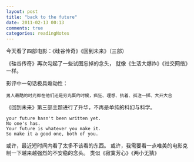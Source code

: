 ```yaml
---
layout: post
title: "back to the future"
date: 2011-02-13 00:13
comments: true
categories: readingNotes
---
```


今天看了四部电影：《硅谷传奇》《回到未来》（三部）

《硅谷传奇》再次勾起了一些试图忘掉的念头，
就像《生活大爆炸》《社交网络》一样。

影评中一句话极具煽动性：

	男人最酷的时光都在他们还是穷光蛋的时候，疯狂、理想、执着、孤注一掷、大开大合

<!--more-->

《回到未来》第三部主题进行了升华，不再是单纯的科幻与科学。

	your future hasn't been written yet.
	No one's has.
	Your future is whatever you make it.
	So make it a good one, both of you.

或许，最近短时间内看了太多不该看的东西。
或许，我需要看一点唯美的电影克制一下越来越强烈的不安稳的念头。
类似《寂寞芳心》《两小无猜》
